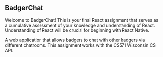 ## BadgerChat

Welcome to BadgerChat! This is your final React assignment that serves as a cumulative assessment of your knowledge and understanding of React. Understanding of React will be crucial for beginning with React Native.

A web application that allows badgers to chat with other badgers via different chatrooms. This assignment works with the CS571 Wisconsin CS API. 


